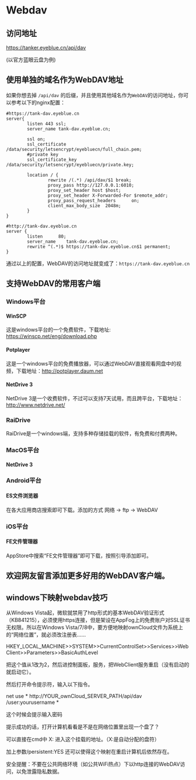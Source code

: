 # Webdav

## 访问地址
https://tanker.eyeblue.cn/api/dav

(以官方蓝眼云盘为例)

## 使用单独的域名作为WebDAV地址
如果你想去掉 `/api/dav` 的后缀，并且使用其他域名作为`WebDAV`的访问地址，你可以参考以下的nginx配置：

```shell
#https://tank-dav.eyeblue.cn
server{
        listen 443 ssl;
        server_name tank-dav.eyeblue.cn;

        ssl on;
        ssl_certificate /data/security/letsencrypt/eyebluecn/full_chain.pem;
        #private key
        ssl_certificate_key /data/security/letsencrypt/eyebluecn/private.key;

        location / {
                rewrite /(.*) /api/dav/$1 break;
                proxy_pass http://127.0.0.1:6010;
                proxy_set_header host $host;
                proxy_set_header X-Forwarded-For $remote_addr;
                proxy_pass_request_headers      on;
                client_max_body_size  2048m;
        }
}

#http://tank-dav.eyeblue.cn
server {
        listen      80;
        server_name    tank-dav.eyeblue.cn;
        rewrite ^(.*)$ https://tank-dav.eyeblue.cn$1 permanent;
}

```

通过以上的配置，WebDAV的访问地址就变成了：`https://tank-dav.eyeblue.cn`


## 支持WebDAV的常用客户端

### Windows平台

#### WinSCP
这是windows平台的一个免费软件，下载地址: https://winscp.net/eng/download.php

#### Potplayer
这是一个windows平台的免费播放器，可以通过WebDAV直接观看网盘中的视频，下载地址：http://potplayer.daum.net

#### NetDrive 3
NetDrive 3是一个收费软件，不过可以支持7天试用，而且跨平台，下载地址：http://www.netdrive.net/

### RaiDrive
RaiDrive是一个windows端，支持多种存储挂载的软件，有免费和付费两种。

### MacOS平台

#### NetDrive 3

### Android平台

#### ES文件浏览器
在各大应用商店搜索即可下载。添加的方式 网络 -> ftp -> WebDAV

### iOS平台

#### FE文件管理器
AppStore中搜索“FE文件管理器”即可下载，按照引导添加即可。

## 欢迎网友留言添加更多好用的WebDAV客户端。


## windows下映射webdav技巧

从Windows Vista起，微软就禁用了http形式的基本WebDAV验证形式（KB841215），必须使用https连接，但是架设在AppFog上的免费账户对SSL证书无权限。所以在Windows Vista/7/8中，要方便地映射ownCloud文件为系统上的“网络位置”，就必须改注册表……

HKEY_LOCAL_MACHINE>>SYSTEM>>CurrentControlSet>>Services>>WebClient>>Parameters>>BasicAuthLevel

把这个值从1改为2，然后进控制面板，服务，把WebClient服务重启（没有启动的就启动它）。

然后打开命令提示符，输入以下指令。

net use * http://YOUR_ownCloud_SERVER_PATH/api/dav /user:yourusername *

这个时候会提示输入密码

提示成功的话，打开计算机看看是不是在网络位置里出现一个盘了？

可以直接在cmd中 X: 进入这个挂载的地址。（X:是自动分配的盘符）

加上参数/persistent:YES 还可以使得这个映射在重启计算机后依然存在。

安全提醒：不要在公共网络环境（如公共WiFi热点）下以http连接的WebDAV访问，以免泄露隐私数据。



